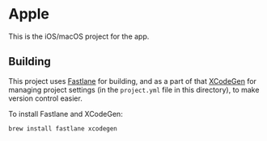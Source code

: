# Apple

This is the iOS/macOS project for the app.

## Building

This project uses [Fastlane](https://fastlane.tools) for building, and as a part of that [XCodeGen](https://github.com/yonaskolb/XcodeGen) for managing project settings (in the `project.yml` file in this directory), to make version control easier.

To install Fastlane and XCodeGen:

```shell
brew install fastlane xcodegen
```

